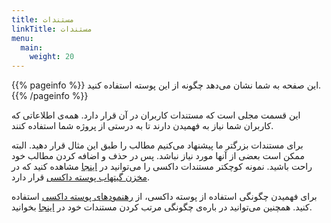 ```yaml
---
title: مستندات
linkTitle: مستندات
menu:
  main:
    weight: 20
---
```


{{% pageinfo %}}
این صفحه به شما نشان می‌دهد چگونه از این پوسته استفاده کنید.
{{% /pageinfo %}}

این قسمت مجلی است که مستندات کاربران در آن قرار دارد. همه‌ی اطلاعاتی که کاربران شما نیاز به فهمیدن دارند تا به درستی از پروژه شما استفاده کنند.

برای مستندات بزرگتر ما پیشنهاد می‌کنیم مطالب را طبق این مثال قرار دهید. البته ممکن است بعضی از آنها مورد نیاز نباشد. پس در حذف و اضافه کردن مطالب خود راحت باشید. نمونه کوچکتر مستندات داکسی را می‌توانید در [اینجا](https://docsy.dev/docs/) مشاهده کنید که در [مخزن گیتهاب پوسته داکسی](https://github.com/google/docsy/tree/master/userguide) قرار دارد.

برای فهمیدن چگونگی استفاده از پوسته داکسی، از [رهنمود‌های پوسته داکسی](https://docsy.dev/docs/) استفاده کنید. همچنین می‌توانید در باره‌ی چگونگی مرتب کردن مستندات خود در [اینجا](https://docsy.dev/docs/best-practices/organizing-content/) بخوانید.
